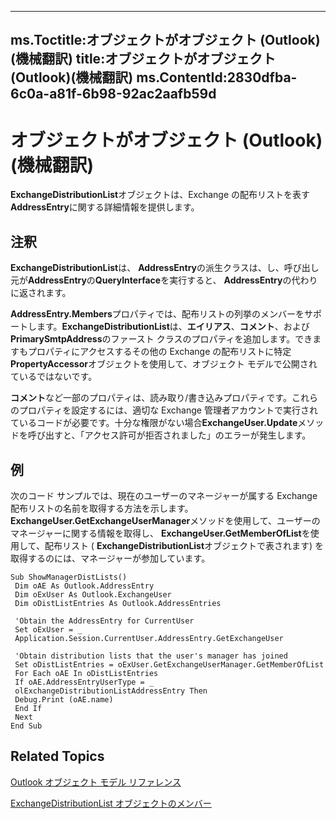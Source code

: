 

---
ms.Toctitle:オブジェクトがオブジェクト (Outlook)(機械翻訳)
title:オブジェクトがオブジェクト (Outlook)(機械翻訳)
ms.ContentId:2830dfba-6c0a-a81f-6b98-92ac2aafb59d
---
# オブジェクトがオブジェクト (Outlook)(機械翻訳)




**ExchangeDistributionList**オブジェクトは、Exchange の配布リストを表す**AddressEntry**に関する詳細情報を提供します。

## 注釈
**ExchangeDistributionList**は、 **AddressEntry**の派生クラスは、し、呼び出し元が**AddressEntry**の**QueryInterface**を実行すると、 **AddressEntry**の代わりに返されます。



**AddressEntry.Members**プロパティでは、配布リストの列挙のメンバーをサポートします。**ExchangeDistributionList**は、**エイリアス**、**コメント**、および**PrimarySmtpAddress**のファースト クラスのプロパティを追加します。できますもプロパティにアクセスするその他の Exchange の配布リストに特定**PropertyAccessor**オブジェクトを使用して、オブジェクト モデルで公開されているではないです。



**コメント**など一部のプロパティは、読み取り/書き込みプロパティです。これらのプロパティを設定するには、適切な Exchange 管理者アカウントで実行されているコードが必要です。十分な権限がない場合**ExchangeUser.Update**メソッドを呼び出すと、「アクセス許可が拒否されました」のエラーが発生します。



## 例
次のコード サンプルでは、現在のユーザーのマネージャーが属する Exchange 配布リストの名前を取得する方法を示します。**ExchangeUser.GetExchangeUserManager**メソッドを使用して、ユーザーのマネージャーに関する情報を取得し、 **ExchangeUser.GetMemberOfList**を使用して、配布リスト ( **ExchangeDistributionList**オブジェクトで表されます) を取得するのには、マネージャーが参加しています。

```vba
Sub ShowManagerDistLists() 
 Dim oAE As Outlook.AddressEntry 
 Dim oExUser As Outlook.ExchangeUser 
 Dim oDistListEntries As Outlook.AddressEntries 
 
 'Obtain the AddressEntry for CurrentUser 
 Set oExUser = _ 
 Application.Session.CurrentUser.AddressEntry.GetExchangeUser 
 
 'Obtain distribution lists that the user's manager has joined 
 Set oDistListEntries = oExUser.GetExchangeUserManager.GetMemberOfList 
 For Each oAE In oDistListEntries 
 If oAE.AddressEntryUserType = _ 
 olExchangeDistributionListAddressEntry Then 
 Debug.Print (oAE.name) 
 End If 
 Next 
End Sub 

```




## Related Topics

[Outlook オブジェクト モデル リファレンス](73221b13-d8d8-99b8-3394-b95dbbfd5ddc.md)

[ExchangeDistributionList オブジェクトのメンバー](89105487-3e5b-ee8b-02e0-33ad42bd2fbe.md)




